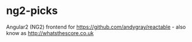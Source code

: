 # ng2-picks
Angular2 (NG2) frontend for https://github.com/andygray/reactable - also know as http://whatsthescore.co.uk
